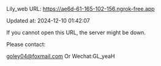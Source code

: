 Lily_web URL: https://ae6d-61-165-102-156.ngrok-free.app

Updated at: 2024-12-10 01:42:07

If you cannot open this URL, the server might be down.

Please contact: 

goley04@foxmail.com Or Wechat:GL_yeaH